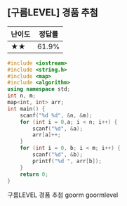 ## [구름LEVEL] 경품 추첨

| 난이도 | 정답률 |
| ------ | ------ |
| ★★     | 61.9%  |





```c++
#include <iostream>
#include <string.h>
#include <map>
#include <algorithm>
using namespace std;
int n, m;
map<int, int> arr;
int main() {
	scanf("%d %d", &n, &m);
	for (int i = 0,a; i < n; i++) {
		scanf("%d", &a);
		arr[a]++;
	}
	for (int i = 0, b; i < m; i++) {
		scanf("%d", &b);
		printf("%d ", arr[b]);
	}
	return 0;
}
```





구름LEVEL 경품 추첨 goorm goormlevel

